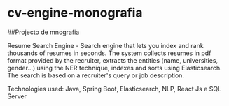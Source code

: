 # cv-engine-monografia
##Projecto de mnografia

Resume Search Engine - Search engine that lets you index and rank thousands of resumes
in seconds. The system collects resumes in pdf format provided by the recruiter, extracts
the entities (name, universities, gender...) using the NER technique, indexes and sorts using
Elasticsearch. The search is based on a recruiter's query or job description.


Technologies used: Java, Spring Boot, Elasticsearch, NLP, React Js e SQL Server
